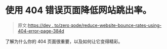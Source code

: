 # 使用 404 错误页面降低网站跳出率。

> 原文:[https://dev . to/zero qode/reduce-website-bounce-rates-using-404-error-page-384d](https://dev.to/zeroqode/reduce-website-bounce-rates-using-404-error-page-384d)

了解为什么你的 404 页面很重要，以及如何让它变得精彩。